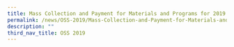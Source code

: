 ```yaml
---
title: Mass Collection and Payment for Materials and Programs for 2019
permalink: /news/OSS-2019/Mass-Collection-and-Payment-for-Materials-and-Programs-for-2019/
description: ""
third_nav_title: OSS 2019
---
```

